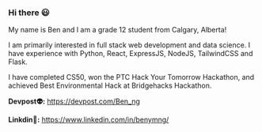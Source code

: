 ### Hi there 😃

My name is Ben and I am a grade 12 student from Calgary, Alberta!

I am primarily interested in full stack web development and data science. I have experience with Python, React, ExpressJS, NodeJS, TailwindCSS and Flask.

I have completed CS50, won the PTC Hack Your Tomorrow Hackathon, and achieved Best Environmental Hack at Bridgehacks Hackathon.

**Devpost👽:**  https://devpost.com/Ben_ng

**Linkdin👾:**  https://www.linkedin.com/in/benymng/
